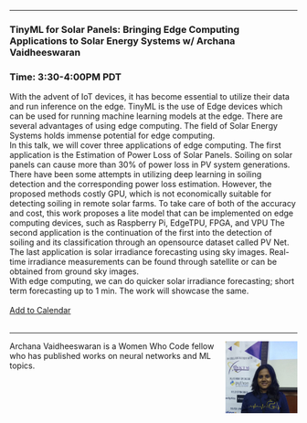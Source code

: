 <style>
  .wrapper {margin-top:75px;}
  header {top:20px!important;
  .session-wrapper{border:1px solid #36373b; border-radius:5px; padding:20px; background-color:##D3D3D3;}
  
</style>
<hr/>

### **TinyML for Solar Panels: Bringing Edge Computing Applications to Solar Energy Systems w/ Archana Vaidheeswaran**
### **Time: 3:30-4:00PM PDT**
<div class="session-wrapper">
With the advent of IoT devices, it has become essential to utilize their data and run inference on the edge. TinyML is the use of Edge devices which can be used for running machine learning models at the edge. There are several advantages of using edge computing. The field of Solar Energy Systems holds immense potential for edge computing. <br> In this talk, we will cover three applications of edge computing. The first application is the Estimation of Power Loss of Solar Panels. Soiling on solar panels can cause more than 30% of power loss in PV system generations. There have been some attempts in utilizing deep learning in soiling detection and the corresponding power loss estimation. However, the proposed methods costly GPU, which is not economically suitable for detecting soiling in remote solar farms. To take care of both of the accuracy and cost, this work proposes a lite model that can be implemented on edge computing devices, such as Raspberry Pi, EdgeTPU, FPGA, and VPU The second application is the continuation of the first into the detection of soiling and its classification through an opensource dataset called PV Net. The last application is solar irradiance forecasting using sky images. Real-time irradiance measurements can be found through satellite or can be obtained from ground sky images. <br>With edge computing, we can do quicker solar irradiance forecasting; short term forecasting up to 1 min. The work will showcase the same.
<br> 
<br> 
  <a title="Add to Calendar" class="addeventatc" data-id="LI5088765" href="https://www.addevent.com/event/LI5088765" target="_blank" rel="nofollow">Add to Calendar</a>
	<script type="text/javascript" src="https://addevent.com/libs/atc/1.6.1/atc.min.js" async defer></script>
<br> 
<br> 
</div>

<hr/>
<img src="archana.jpeg" alt="Archana Vaidheeswaran" width="25%" align="right">
    
<p>Archana Vaidheeswaran is a Women Who Code fellow who has published works on neural networks and ML topics.</p>



